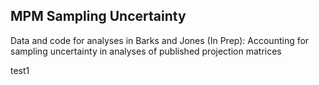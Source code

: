 
MPM Sampling Uncertainty
------------------------

Data and code for analyses in Barks and Jones (In Prep): Accounting for sampling uncertainty in analyses of published projection matrices

test1
